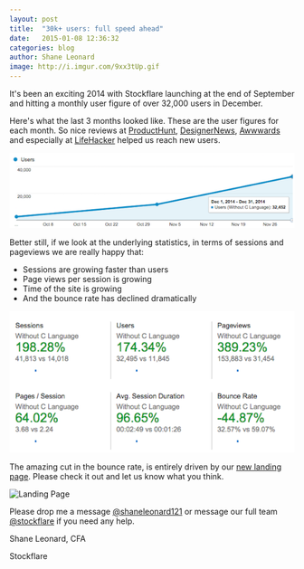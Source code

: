 ```yaml
---
layout: post
title:  "30k+ users: full speed ahead"
date:   2015-01-08 12:36:32
categories: blog
author: Shane Leonard
image: http://i.imgur.com/9xx3tUp.gif
---
```


It's been an exciting 2014 with Stockflare launching at the end of September and hitting a monthly user figure of over 32,000 users in December. 

Here's what the last 3 months looked like. These are the user figures for each month. So nice reviews at [ProductHunt](http://www.producthunt.com/posts/stockflare), [DesignerNews](https://news.layervault.com/stories/40122-site-design-stockflares-new-landing-page), [Awwwards](http://www.awwwards.com/best-websites/stockflare/) and especially at [LifeHacker](http://twocents.lifehacker.com/stockflare-simplifies-stock-market-data-to-make-investi-1672035079) helped us reach new users. 

![User numbers](/img/user-numbers-Dec-2014.png "User numbers")

Better still, if we look at the underlying statistics, in terms of sessions and pageviews we are really happy that:

* Sessions are growing faster than users
* Page views per session is growing
* Time of the site is growing
* And the bounce rate has declined dramatically

![Usage Stats](/img/Detailed-Stats-Dec-2014.png "Usage Stats")

The amazing cut in the bounce rate, is entirely driven by our [new landing page](https://stockflare.com/#landing). Please check it out and let us know what you think.

![Landing Page](/img/Landing-page-Dec-2014 "Landing Page")

Please drop me a message [@shaneleonard121](https://twitter.com/shaneleonard121) or message our full team [@stockflare](https://twitter.com/stockflare) if you need any help. 

Shane Leonard, CFA

Stockflare